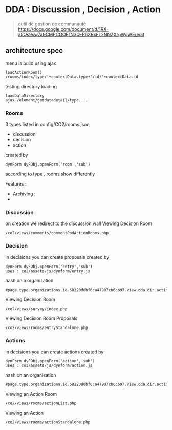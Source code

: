 # DDA : Discussion , Decision , Action 
> outil de gestion de communauté
https://docs.google.com/document/d/1RX-a5Os9sw7a9CMPCOOE1N3Q-P6XRxFL2NNZXrpWgWE/edit

## architecture spec
menu is build using ajax 
```
loadActionRoom()
/rooms/index/type/'+contextData.type+'/id/'+contextData.id
```

testing directory loading 
```
loadDataDirectory
ajax /element/getdatadetail/type....
```
### Rooms
 3 types listed in config/CO2/rooms.json
- discussion 
- decision 
- action 

created by 
```
dynForm dyFObj.openForm('room','sub')
```

according to type , rooms show differently 

Features :
- Archiving : 
- 

### Discussion 
on creation we redirect to the discussion wall 
Viewing Decision Room 
```
/co2/views/comments/commentPodActionRooms.php
```


### Decision 
in decisions you can create proposals
created by 
```
dynForm dyFObj.openForm('entry','sub')
uses : co2/assets/js/dynform/entry.js
```

hash on a organization 
```
#page.type.organizations.id.58220d0bf6ca47907cb6cb97.view.dda.dir.actions.idda.59846b00539f22935ca498ae
```

Viewing Decision Room 
```
/co2/views/survey/index.php
```

Viewing Decision Room Proposals
```
/co2/views/rooms/entryStandalone.php
```



### Actions
in decisions you can create actions
created by 
```
dynForm dyFObj.openForm('action','sub')
uses : co2/assets/js/dynform/action.js
```

hash on an organization 
```
#page.type.organizations.id.58220d0bf6ca47907cb6cb97.view.dda.dir.actions.idda.59846b00539f22935ca498ae
```

Viewing an Action Room
```
/co2/views/rooms/actionList.php
```

Viewing an Action
```
/co2/views/rooms/actionStandalone.php
```



